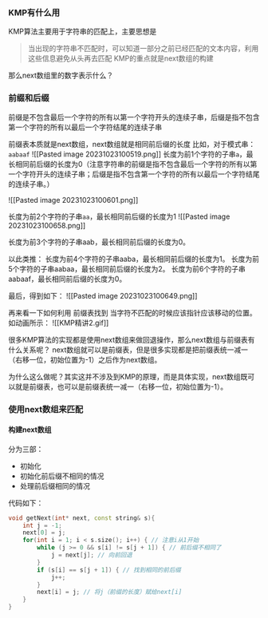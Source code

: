 ### KMP有什么用
KMP算法主要用于字符串的匹配上，主要思想是
> 当出现的字符串不匹配时，可以知道一部分之前已经匹配的文本内容，利用这些信息避免从头再去匹配
KMP的重点就是next数组的构建

那么next数组里的数字表示什么？


### 前缀和后缀
前缀是不包含最后一个字符的所有以第一个字符开头的连续子串，后缀是指不包含第一个字符的所有以最后一个字符结尾的连续子串

前缀表本质就是next数组，next数组就是相同前后缀的长度
比如，对于模式串：`aabaaf`
![[Pasted image 20231023100519.png]]
长度为前1个字符的子串`a`，最长相同前后缀的长度为0（注意字符串的前缀是指不包含最后一个字符的所有以第一个字符开头的连续子串；后缀是指不包含第一个字符的所有以最后一个字符结尾的连续子串。）

![[Pasted image 20231023100601.png]]

长度为前2个字符的子串`aa`，最长相同前后缀的长度为1
![[Pasted image 20231023100658.png]]

长度为前3个字符的子串aab，最长相同前后缀的长度为0。

以此类推： 长度为前4个字符的子串aaba，最长相同前后缀的长度为1。 长度为前5个字符的子串aabaa，最长相同前后缀的长度为2。 长度为前6个字符的子串aabaaf，最长相同前后缀的长度为0。

最后，得到如下：
![[Pasted image 20231023100649.png]]

再来看一下如何利用 前缀表找到 当字符不匹配的时候应该指针应该移动的位置。如动画所示：
![[KMP精讲2.gif]]

很多KMP算法的实现都是使用next数组来做回退操作，那么next数组与前缀表有什么关系呢？
next数组就可以是前缀表，但是很多实现都是把前缀表统一减一（右移一位，初始位置为-1）之后作为next数组。

为什么这么做呢？其实这并不涉及到KMP的原理，而是具体实现，next数组既可以就是前缀表，也可以是前缀表统一减一（右移一位，初始位置为-1）。

### 使用next数组来匹配
#### 构建next数组
分为三部：
- 初始化
- 初始化前后缀不相同的情况
- 处理前后缀相同的情况

代码如下：
```CPP
void getNext(int* next, const string& s){
    int j = -1;
    next[0] = j;
    for(int i = 1; i < s.size(); i++) { // 注意i从1开始
        while (j >= 0 && s[i] != s[j + 1]) { // 前后缀不相同了
            j = next[j]; // 向前回退
        }
        if (s[i] == s[j + 1]) { // 找到相同的前后缀
            j++;
        }
        next[i] = j; // 将j（前缀的长度）赋给next[i]
    }
}
```

